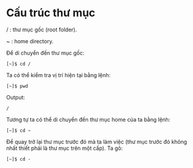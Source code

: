 # Cấu trúc thư mục

/ : thư mục gốc \(root folder\).

~ : home directory.

Để di chuyển đến thư mục gốc:

```text
[~]$ cd /
```

Ta có thể kiểm tra vị trí hiện tại bằng lệnh:

```text
[~]$ pwd
```

Output:

```text
/
```

Tương tự ta có thể di chuyển đến thư mục home của ta bằng lệnh:

```text
[~]$ cd ~
```

Để quay trở lại thư mục trước đó mà ta làm việc \(thư mục trước đó không nhất thiết phải là thư mục trên một cấp\). Ta gõ:

```text
[~]$ cd -
```

